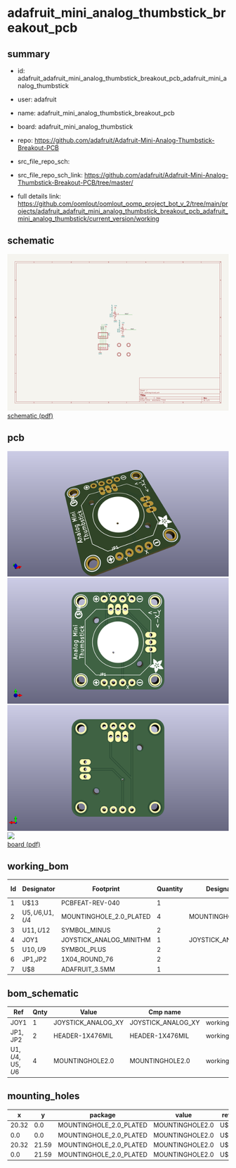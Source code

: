 # adafruit_mini_analog_thumbstick_breakout_pcb
 
## summary 
* id: adafruit_adafruit_mini_analog_thumbstick_breakout_pcb_adafruit_mini_analog_thumbstick
* user: adafruit
* name: adafruit_mini_analog_thumbstick_breakout_pcb
* board: adafruit_mini_analog_thumbstick
* repo: https://github.com/adafruit/Adafruit-Mini-Analog-Thumbstick-Breakout-PCB



* src_file_repo_sch: 
* src_file_repo_sch_link: https://github.com/adafruit/Adafruit-Mini-Analog-Thumbstick-Breakout-PCB/tree/master/
* full details link: https://github.com/oomlout/oomlout_oomp_project_bot_v_2/tree/main/projects/adafruit_adafruit_mini_analog_thumbstick_breakout_pcb_adafruit_mini_analog_thumbstick/current_version/working  

## schematic  
![](working_schematic_600.png)  
[schematic (pdf)](working_schematic.pdf) 






















## pcb  
![](working_3d_600.png) 
![](working_3d_front_600.png)  
![](working_3d_back_600.png)  
![](working_600.png)  
[board (pdf)](working.pdf)  

## working_bom
| Id | Designator | Footprint | Quantity | Designation | Supplier and ref |  | None | 
| --- | --- | --- | --- | --- | --- | --- | --- | 
| 1 | U$13 | PCBFEAT-REV-040 | 1 |  |  |  | [''] | 
| 2 | U$5,U$6,U$1,U$4 | MOUNTINGHOLE_2.0_PLATED | 4 | MOUNTINGHOLE2.0 |  |  | [''] | 
| 3 | U$11,U$12 | SYMBOL_MINUS | 2 |  |  |  | [''] | 
| 4 | JOY1 | JOYSTICK_ANALOG_MINITHM | 1 | JOYSTICK_ANALOG_XY |  |  | [''] | 
| 5 | U$10,U$9 | SYMBOL_PLUS | 2 |  |  |  | [''] | 
| 6 | JP1,JP2 | 1X04_ROUND_76 | 2 |  |  |  | [''] | 
| 7 | U$8 | ADAFRUIT_3.5MM | 1 |  |  |  | [''] | 


## bom_schematic
| Ref | Qnty | Value | Cmp name | Footprint | Description | Vendor | DNP | 
| --- | --- | --- | --- | --- | --- | --- | --- | 
| JOY1 | 1 | JOYSTICK_ANALOG_XY | JOYSTICK_ANALOG_XY | working:JOYSTICK_ANALOG_MINITHM |  |  |  | 
| JP1, JP2 | 2 | HEADER-1X476MIL | HEADER-1X476MIL | working:1X04_ROUND_76 |  |  |  | 
| U$1, U$4, U$5, U$6 | 4 | MOUNTINGHOLE2.0 | MOUNTINGHOLE2.0 | working:MOUNTINGHOLE_2.0_PLATED |  |  |  | 


## mounting_holes
| x | y | package | value | ref | size | 
| --- | --- | --- | --- | --- | --- | 
| 20.32 | 0.0 | MOUNTINGHOLE_2.0_PLATED | MOUNTINGHOLE2.0 | U$1 | m3 | 
| 0.0 | 0.0 | MOUNTINGHOLE_2.0_PLATED | MOUNTINGHOLE2.0 | U$4 | m3 | 
| 20.32 | 21.59 | MOUNTINGHOLE_2.0_PLATED | MOUNTINGHOLE2.0 | U$5 | m3 | 
| 0.0 | 21.59 | MOUNTINGHOLE_2.0_PLATED | MOUNTINGHOLE2.0 | U$6 | m3 | 


